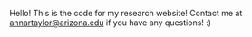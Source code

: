 Hello! This is the code for my research website! Contact me at annartaylor@arizona.edu if you have any questions! :)
